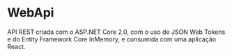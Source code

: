 # WebApi
API REST criada com o ASP.NET Core 2.0, com o uso de JSON Web Tokens e do Entity Framework Core InMemory, e consumida com uma aplicação React.
